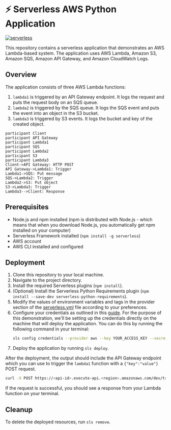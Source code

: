 # ⚡ Serverless AWS Python Application

[![serverless](http://public.serverless.com/badges/v3.svg)](http://www.serverless.com)

This repository contains a serverless application that demonstrates an AWS Lambda-based system. The application uses AWS Lambda, Amazon S3, Amazon SQS, Amazon API Gateway, and Amazon CloudWatch Logs.

## Overview

The application consists of three AWS Lambda functions:

1. `lambda1` is triggered by an API Gateway endpoint. It logs the request and puts the request body on an SQS queue.
2. `lambda2` is triggered by the SQS queue. It logs the SQS event and puts the event into an object in the S3 bucket.
3. `lambda3` is triggered by S3 events. It logs the bucket and key of the created object.

```sequence {theme="hand"}
participant Client
participant API Gateway
participant Lambda1
participant SQS
participant Lambda2
participant S3
participant Lambda3
Client->API Gateway: HTTP POST
API Gateway->Lambda1: Trigger
Lambda1->SQS: Put message
SQS->Lambda2: Trigger
Lambda2->S3: Put object
S3->Lambda3: Trigger
Lambda3-->Client: Response
```

## Prerequisites

- Node.js and npm installed (npm is distributed with Node.js - which means that when you download Node.js, you automatically get npm installed on your computer)
- Serverless Framework installed (`npm install -g serverless`)
- AWS account
- AWS CLI installed and configured

## Deployment

1. Clone this repository to your local machine.
2. Navigate to the project directory.
3. Install the required Serverless plugins (`npm install`).
4. (Optional) Install the Serverless Python Requirements plugin (`npm install --save-dev serverless-python-requirements`).
5. Modify the values of environment variables and tags in the provider section of the [serverless.yml](serverless.yml) file according to your preferences.
6. Configure your credentials as outlined in this [guide](https://www.serverless.com/framework/docs/providers/aws/guide/credentials). For the purpose of this demonstration, we'll be setting up the credentials directly on the machine that will deploy the application. You can do this by running the following command in your terminal:
    ```sh
    sls config credentials --provider aws --key YOUR_ACCESS_KEY --secret YOUR_SECRET_KEY
    ```
7. Deploy the application by running `sls deploy`.

After the deployment, the output should include the API Gateway endpoint which you can use to trigger the `lambda1` function with a `{"key":"value"}` POST request.
```sh
curl -X POST https://<api-id>.execute-api.<region>.amazonaws.com/dev/trigger -d '{"key":"value"}'
```

If the request is successful, you should see a response from your Lambda function on your terminal.

## Cleanup

To delete the deployed resources, run `sls remove`.

